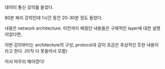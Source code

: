 데이터 통신 강의를 들었다.

80분 짜리 강의인데 1시간 동안 20-30분 정도 들었다.

내용은 network architecture. 이전까지 배웠던 내용들은 구체적인 layer에 대한 설명이었다면,

이번 강의부터는 architecture의 구성, protocol과 같이 조금은 추상적인 듯한 내용이라고 한다. (아직 다 못들어서 모름)

어서 마무리 해야겠다!


